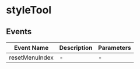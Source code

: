 # styleTool

## Events

<!-- @vuese:styleTool:events:start -->
|Event Name|Description|Parameters|
|---|---|---|
|resetMenuIndex|-|-|

<!-- @vuese:styleTool:events:end -->


